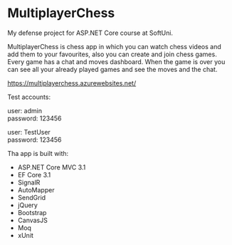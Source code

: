 # MultiplayerChess
My defense project for ASP.NET Core course at SoftUni.

MultiplayerChess is chess app in which you can watch chess videos and add them to your favourites, also you can create and join chess games. Every game has a chat and moves dashboard. When the game is over you can see all your already played games and see the moves and the chat.

https://multiplayerchess.azurewebsites.net/

Test accounts:

user: admin  
password: 123456  

user: TestUser  
password: 123456  

Tha app is built with:

+ ASP.NET Core MVC 3.1
+ EF Core 3.1
+ SignalR
+ AutoMapper
+ SendGrid
+ jQuery
+ Bootstrap
+ CanvasJS
+ Moq
+ xUnit
